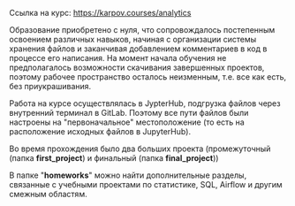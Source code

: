Ссылка на курс: https://karpov.courses/analytics

Образование приобретено с нуля, что сопровождалось постепенным освоением различных навыков, начиная с организации системы хранения файлов и заканчивая добавлением комментариев в код в процессе его написания. На момент начала обучения не предполагалось возможности скачивания завершенных проектов, поэтому рабочее пространство осталось неизменным, т.е. все как есть, без приукрашивания.

Работа на курсе осуществлялась в JypterHub, подгрузка файлов через внутренний терминал в GitLab. Поэтому все пути файлов были настроены на "первоначальное" местоположение (то есть на расположение исходных файлов в JupyterHub).

Во время прохождения было два больших проекта (промежуточный (папка **first_project**) и финальный (папка **final_project**))

В папке "**homeworks**" можно найти дополнительные разделы, связанные с учебными проектами по статистике, SQL, Airflow и другим смежным областям.
